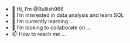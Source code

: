 - 👋 Hi, I’m @Bullish966
- 👀 I’m interested in data analysis and learn SQL
- 🌱 I’m currently learning ...
- 💞️ I’m looking to collaborate on ...
- 📫 How to reach me ...

<!---
Bullish966/Bullish966 is a ✨ special ✨ repository because its `README.md` (this file) appears on your GitHub profile.
You can click the Preview link to take a look at your changes.
--->
